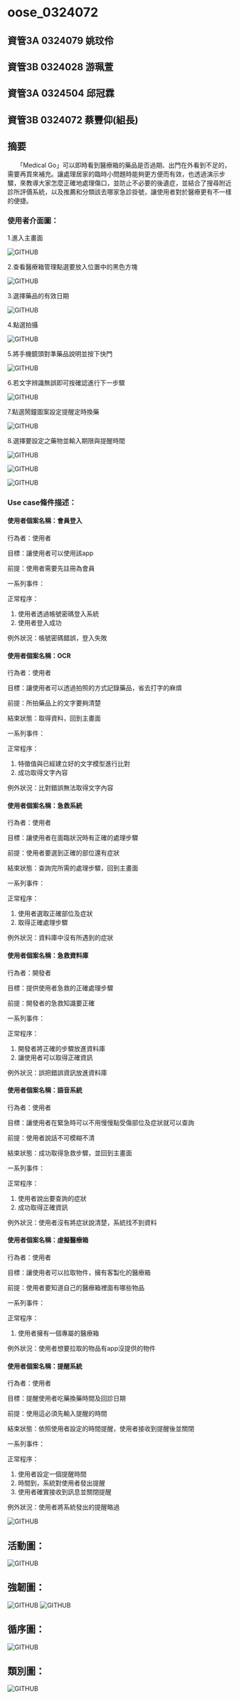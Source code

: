 # oose_0324072

資管3A 0324079 姚玟伶
---------------------
資管3B 0324028 游珮萱
---------------------
資管3A 0324504 邱冠霖
---------------------
資管3B 0324072 蔡豐仰(組長)
---------------------

## 摘要
　　「Medical Go」可以即時看到醫療箱的藥品是否過期、出門在外看到不足的，需要再買來補充。讓處理居家的臨時小問題時能夠更方便而有效，也透過演示步驟，來教導大家怎麼正確地處理傷口，並防止不必要的後遺症，並結合了搜尋附近診所評價系統，以及推薦和分類該去哪家急診掛號，讓使用者對於醫療更有不一樣的便捷。
  
### 使用者介面圖：
1.進入主畫面

![GITHUB](https://github.com/tcpyoung/oose_0324072/blob/master/a1.jpg "git圖示")

2.查看醫療箱管理點選要放入位置中的黑色方塊

![GITHUB](https://github.com/tcpyoung/oose_0324072/blob/master/a2.jpg "git圖示")

3.選擇藥品的有效日期

![GITHUB](https://github.com/tcpyoung/oose_0324072/blob/master/a3.jpg "git圖示")

4.點選拍攝

![GITHUB](https://github.com/tcpyoung/oose_0324072/blob/master/a4.jpg "git圖示")

5.將手機鏡頭對準藥品說明並按下快門

![GITHUB](https://github.com/tcpyoung/oose_0324072/blob/master/a5.jpg "git圖示")

6.若文字辨識無誤即可按確認進行下一步驟

![GITHUB](https://github.com/tcpyoung/oose_0324072/blob/master/a6.jpg "git圖示")

7.點選鬧鐘圖案設定提醒定時換藥

![GITHUB](https://github.com/tcpyoung/oose_0324072/blob/master/a7.jpg "git圖示")

8.選擇要設定之藥物並輸入期限與提醒時間

![GITHUB](https://github.com/tcpyoung/oose_0324072/blob/master/a8.jpg "git圖示")

![GITHUB](https://github.com/tcpyoung/oose_0324072/blob/master/a9.jpg "git圖示")

![GITHUB](https://github.com/tcpyoung/oose_0324072/blob/master/a10.jpg "git圖示")

### Use case條件描述：

#### 使用者個案名稱：會員登入
  行為者：使用者  
  
  目標：讓使用者可以使用該app  
  
  前提：使用者需要先註冊為會員  
  
  一系列事件：  
  
正常程序：
<ol>
<li>使用者透過帳號密碼登入系統</li>
<li>使用者登入成功</li>
</ol>
  例外狀況：帳號密碼錯誤，登入失敗  
  
#### 使用者個案名稱：OCR
  行為者：使用者  
  
  目標：讓使用者可以透過拍照的方式記錄藥品，省去打字的麻煩 
  
  前提：所拍藥品上的文字要夠清楚  
  
  結束狀態：取得資料，回到主畫面  
  
  一系列事件：  
  
  正常程序： 
<ol>
<li>特徵值與已經建立好的文字模型進行比對</li>
<li>成功取得文字內容</li>
</ol>
  例外狀況：比對錯誤無法取得文字內容  
  
#### 使用者個案名稱：急救系統
  行為者：使用者  
  
  目標：讓使用者在面臨狀況時有正確的處理步驟  
  
  前提：使用者要選到正確的部位還有症狀  
  
  結束狀態：查詢完所需的處理步驟，回到主畫面  
  
  一系列事件：  
  
  正常程序：  
  
<ol>
<li>使用者選取正確部位及症狀</li>
<li>取得正確處理步驟</li>
</ol>
  例外狀況：資料庫中沒有所遇到的症狀  
  
#### 使用者個案名稱：急救資料庫
  行為者：開發者  
  
  目標：提供使用者急救的正確處理步驟  
  
  前提：開發者的急救知識要正確  
  
  一系列事件：  
  
  正常程序：  
  
<ol>
<li>開發者將正確的步驟放進資料庫</li>
<li>讓使用者可以取得正確資訊</li>
</ol>
  例外狀況：誤把錯誤資訊放進資料庫  
  
#### 使用者個案名稱：語音系統
  行為者：使用者  
  
  目標：讓使用者在緊急時可以不用慢慢點受傷部位及症狀就可以查詢  
  
  前提：使用者說話不可模糊不清  
  
  結束狀態：成功取得急救步驟，並回到主畫面  
  
  一系列事件：  
  
  正常程序：  
  
<ol>
<li>使用者說出要查詢的症狀</li>
<li>成功取得正確資訊</li>
</ol>
  例外狀況：使用者沒有將症狀說清楚，系統找不到資料  
  
#### 使用者個案名稱：虛擬醫療箱
  行為者：使用者  
  
  目標：讓使用者可以拉取物件，擁有客製化的醫療箱  
  
  前提：使用者要知道自己的醫療箱裡面有哪些物品  
  
  一系列事件：  
  
  正常程序：  
  
<ol>
<li>使用者擁有一個專屬的醫療箱</li>
</ol>
  例外狀況：使用者想要拉取的物品有app沒提供的物件  
  
#### 使用者個案名稱：提醒系統
  行為者：使用者  
  
  目標：提醒使用者吃藥換藥時間及回診日期  
  
  前提：使用這必須先輸入提醒的時間  
  
  結束狀態：依照使用者設定的時間提醒，使用者接收到提醒後並關閉  
  
  一系列事件：  
  
  正常程序：  
  
<ol>
<li>使用者設定一個提醒時間</li>
<li>時間到，系統對使用者發出提醒</li>
<li>使用者確實接收到訊息並關閉提醒</li>
</ol>
  例外狀況：使用者將系統發出的提醒略過  
  

![GITHUB](https://github.com/tcpyoung/oose_0324072/blob/master/11.png "git圖示")

## 活動圖：

![GITHUB](https://github.com/tcpyoung/oose_0324072/blob/master/12.png "git圖示")

## 強韌圖：

![GITHUB](https://github.com/tcpyoung/oose_0324072/blob/master/表格圖.jpg "git圖示")
![GITHUB](https://github.com/tcpyoung/oose_0324072/blob/master/強韌圖.jpg "git圖示")

## 循序圖：

![GITHUB](https://github.com/tcpyoung/oose_0324072/blob/master/333.png "git圖示")

## 類別圖：

![GITHUB](https://github.com/tcpyoung/oose_0324072/blob/master/類別圖.jpg "git圖示")
